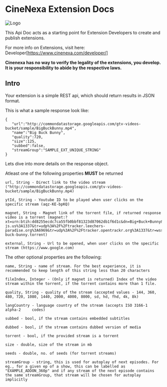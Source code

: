 
# CineNexa Extension Docs
![Logo](https://www.cinenexa.com/wp-content/uploads/2022/11/Uniwatch.png)

This Api Doc acts as a starting point for Extension Developers to create and publish extensions. 

For more info on Extensions, visit here: Developer[https://www.cinenexa.com/developer/]

**Cinenexa has no way to verify the legality of the extensions, you develop. It is your responsibility to abide by the respective laws.**


## Intro
Your extension is a simple REST api, which should return results in JSON format. 

This is what a sample response look like:

```
{
   "url":"http://commondatastorage.googleapis.com/gtv-videos-bucket/sample/BigBuckBunny.mp4",
   "name":"Big Buck Bunny",
   "quality":720,
   "size":125,
   "subbed":false,
   "streamGroup":"SAMPLE_EXT_UNIQUE_STRING"
}
```

Lets dive into more details on the response object.

Atleast one of the following properties **MUST** be returned
```
url, String - Direct link to the video stream ("http://commondatastorage.googleapis.com/gtv-videos-bucket/sample/BigBuckBunny.mp4)

ytId, String - Youtube ID to be played when user clicks on the specific stream (aqz-KE-bpKQ)

magnet, String - Magnet link of the torrent file, if returned response video is a torrent (magnet:?xt=urn:btih:dd8255ecdc7ca55fb0bbf81323d87062db1f6d1c&dn=Big+Buck+Bunny&tr=udp%3A%2F%2Fexplodie.org%3A6969&tr=udp%3A%2F%2Ftracker.coppersurfer.tk%3A6969&tr=udp%3A%2F%2Ftracker.empire-js.us%3A1337&tr=udp%3A%2F%2Ftracker.leechers-paradise.org%3A6969&tr=udp%3A%2F%2Ftracker.opentrackr.org%3A1337&tr=wss%3A%2F%2Ftracker.btorrent.xyz&tr=wss%3A%2F%2Ftracker.fastcast.nz&tr=wss%3A%2F%2Ftracker.openwebtorrent.com&ws=https%3A%2F%2Fwebtorrent.io%2Ftorrents%2F&xs=https%3A%2F%2Fwebtorrent.io%2Ftorrents%2Fbig-buck-bunny.torrent)

external, String - Url to be opened, when user clicks on the specific stream (https://www.google.com)
```

The other optional properties are the following:
```
name, String - name of stream. For the best experience, it is recommended to keep length of this string less than 20 characters

fileIndex, Integer - (Only if magnet is returned) Index of the video stream within the torrent, if the torrent contains more than 1 file.

quality, String - quality of the stream (accepted values - 144, 360, 480, 720, 1080, 1440, 2000, 4000, 8000, sd, hd, fhd, 4k, 8k)

langCountry - language country of the stream (accepts ISO 3166-1 alpha-2	 codes)

subbed - bool, if the stream contains embedded subtitles

dubbed - bool, if the stream contains dubbed version of media

torrent - bool, if the provided stream is a torrent

size - double, size of the stream in mb

seeds - double, no. of seeds (for torrent streams)

streamGroup - string, this is used for autoplay of next episodes. For eg., for a given ep of a show, this can be labelled as "EXAMPLE_ADDON_360p" and if any stream of the next episode contains the same streamGroup, that stream will be chosen for autoplay implicitly

```
